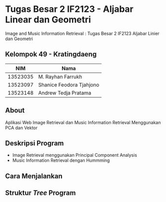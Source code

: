 
# Tugas Besar 2 IF2123 - Aljabar Linear dan Geometri
Image and Music Information Retrieval : Tugas Besar 2 IF2123 Aljabar Linier dan Geometri

## Kelompok 49 - Kratingdaeng

<div align="center">

| NIM      | Nama                      |
|----------|---------------------------|
| 13523035 | M. Rayhan Farrukh         |
| 13523097 | Shanice Feodora Tjahjono  |
| 13523148 | Andrew Tedja Pratama      |

</div>

## About

Aplikasi Web Image Retrieval dan Music Information Retrieval Menggunakan PCA dan Vektor


## Deskripsi Program

+ Image Retrieval menggunakan Principal Component Analysis
+ Music Information Retrieval dengan Hummming

## Cara Menjalankan




## Struktur *Tree* Program

```
```

